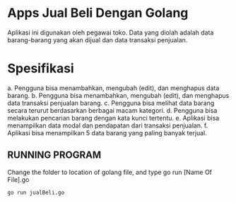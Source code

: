 # Apps Jual Beli Dengan Golang

Aplikasi ini digunakan oleh pegawai toko. Data yang diolah adalah data barang-barang yang akan dijual dan data transaksi penjualan.

# Spesifikasi
a.	Pengguna bisa menambahkan, mengubah (edit), dan menghapus data barang.
b.	Pengguna bisa menambahkan, mengubah (edit), dan menghapus data transaksi penjualan barang.
c.	Pengguna bisa melihat data barang secara terurut berdasarkan berbagai macam kategori.
d.	Pengguna bisa melakukan pencarian barang dengan kata kunci tertentu.
e.	Aplikasi bisa menampilkan data modal dan pendapatan dari transaksi penjualan.
f.	Aplikasi bisa menampilkan 5 data barang yang paling banyak terjual.

## RUNNING PROGRAM
Change the folder to location of golang file, and type go run [Name Of File].go

```bash
go run jualBeli.go
```

